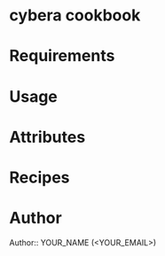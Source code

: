 # cybera cookbook

# Requirements

# Usage

# Attributes

# Recipes

# Author

Author:: YOUR_NAME (<YOUR_EMAIL>)
